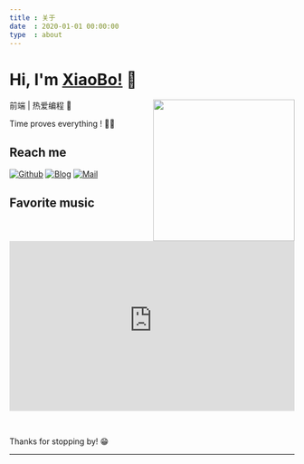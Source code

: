 ```yaml
---
title : 关于
date  : 2020-01-01 00:00:00
type  : about
---
```



<a href></a>
# Hi, I'm [XiaoBo!](https://www.aboutnb.com/) 👋
  <img align="right" width="250" src="https://cdn.cartoon-avatar.songdaochuanshu.com/ugomoji_1634665958181.gif" />


前端 | 热爱编程 🐣

Time proves everything ! 🏃‍♂️

## Reach me 
[![Github](https://img.shields.io/github/followers/songdaochuanshu?label=Github&style=social)](https://github.com/aboutnb/)
[![Blog](https://img.shields.io/badge/blog-博客-blue)](https://www.aboutnb.com/)
[![Mail](https://img.shields.io/badge/mail-aboutnanbo@163.com-red)](mailto:aboutnanbo@163.com)

## Favorite music
<iframe src ="https://www.songdaochuanshu.com/music/" style="width:100%;height:300px" frameborder="no" border="0" marginwidth="0" marginheight="0" scrolling="no" allowtransparency="yes">
</iframe>

&nbsp;

Thanks for stopping by! 😁

---

